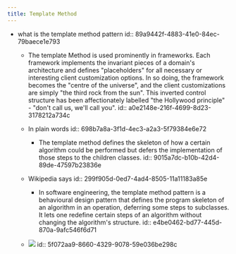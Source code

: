 ```yaml
---
title: Template Method
---
```


- what is the template method pattern
id:: 89a9442f-4883-41e0-84ec-79baece1e793
	 - The template Method is used prominently in frameworks. Each framework implements the invariant pieces of a domain's architecture and defines "placeholders" for all necessary or interesting client customization options. In so doing, the framework becomes the "centre of the universe", and the client customizations are simply "the third rock from the sun". This inverted control structure has been affectionately labelled "the Hollywood principle" - "don't call us, we'll call you".
id:: a0e2148e-216f-4699-8d23-3178212a734c

	 - In plain words
id:: 698b7a8a-3f1d-4ec3-a2a3-5f79384e6e72
		 - The template method defines the skeleton of how a certain algorithm could be performed but defers the implementation of those steps to the children classes.
id:: 9015a7dc-b10b-42d4-89de-47597b23836e

	 - Wikipedia says
id:: 299f905d-0ed7-4ad4-8505-11a11183a85e
		 - In software engineering, the template method pattern is a behavioural design pattern that defines the program skeleton of an algorithm in an operation, deferring some steps to subclasses. It lets one redefine certain steps of an algorithm without changing the algorithm's structure.
id:: e4be0462-bd77-445d-870a-9afc546f6d71

	 - ![](https://firebasestorage.googleapis.com/v0/b/firescript-577a2.appspot.com/o/imgs%2Fapp%2Fsoftware-architecture%2FAN3dcshEX-.png?alt=media&token=65501f6b-3fb5-48af-913b-a76b235d0f16)
id:: 5f072aa9-8660-4329-9078-59e036be298c
